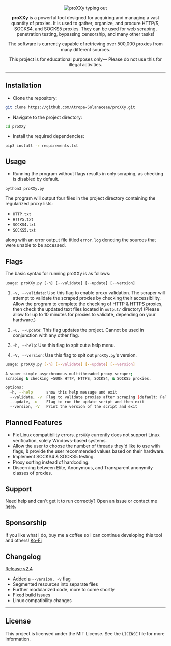 <a name="readme-top"></a>

<div align="center">
  <p align="center">
    <img src="https://readme-typing-svg.demolab.com?font=Fira+Code&weight=200&size=70&duration=2000&pause=2000&color=946df7&center=true&vCenter=true&width=1000&height=150&lines=<|———|> proXXy <|———|>" alt="proXXy typing out"/>
  </p>
  
  <p align="center">
    <strong>proXXy</strong> is a powerful tool designed for acquiring and managing a vast quantity of proxies. It is used to gather, organize, and procure HTTP/S, SOCKS4, and SOCKS5 proxies. They can be used for web scraping, penetration testing, bypassing censorship, and many other tasks!
  </p>
  
  <p align="center">
    The software is currently capable of retrieving over 500,000 proxies from many different sources.
  </p>
  
  <p align="center">
    This project is for educational purposes only— Please do not use this for illegal activities.
  </p>
</div>

---

## Installation

- Clone the repository:

```bash
git clone https://github.com/Atropa-Solanaceae/proXXy.git
```

- Navigate to the project directory:

```bash
cd proXXy
```

- Install the required dependencies:

```bash
pip3 install -r requirements.txt
```

## Usage

- Running the program without flags results in only scraping, as checking is disabled by default.

```python
python3 proXXy.py
```

The program will output four files in the project directory containing the regularized proxy lists:

- `HTTP.txt`
- `HTTPS.txt`
- `SOCKS4.txt`
- `SOCKS5.txt`

along with an error output file titled `error.log` denoting the sources that were unable to be accessed.
## Flags

The basic syntax for running proXXy is as follows:

```python
usage: proXXy.py [-h] [--validate] [--update] [--version]
```

1. `-v, --validate`: Use this flag to enable proxy validation. The scraper will attempt to validate the scraped proxies by checking their accessibility. Allow the program to complete the checking of HTTP & HTTPS proxies, then check the updated text files located in `output/` directory! (Please allow for up to 10 minutes for proxies to validate, depending on your hardware.)

2. `-u, --update`: This flag updates the project. Cannot be used in conjunction with any other flag.

3. `-h, --help`: Use this flag to spit out a help menu.

4. `-V, --version`: Use this flag to spit out `proXXy.py`'s version.

```bash
usage: proXXy.py [-h] [--validate] [--update] [--version]

A super simple asynchronous multithreaded proxy scraper;
scraping & checking ~500k HTTP, HTTPS, SOCKS4, & SOCKS5 proxies.

options:
  -h, --help      show this help message and exit
  --validate, -v  Flag to validate proxies after scraping (default: False)
  --update, -u    Flag to run the update script and then exit
  --version, -V   Print the version of the script and exit
```

## Planned Features

- Fix Linux compatibility errors. `proXXy` currently does not support Linux verification, solely Windows-based systems.
- Allow the user to choose the number of threads they'd like to use with flags, & provide the user recommended values based on their hardware.
- Implement SOCKS4 & SOCKS5 testing.
- Proxy sorting instead of hardcoding.
- Discerning between Elite, Anonymous, and Transparent anonymity classes of proxies.

## Support

Need help and can't get it to run correctly? Open an issue or contact me [here](https://solanaceae.xyz/).

## Sponsorship

If you like what I do, buy me a coffee so I can continue developing this tool and others!
[Ko-Fi](https://ko-fi.com/solanaceae)

## Changelog

[Release v2.4](https://github.com/Atropa-Solanaceae/proXXy/releases/tag/v2.4)
- Added a `--version, -V` flag
- Segmented resources into separate files
- Further modularized code, more to come shortly
- Fixed build issues
- Linux compatibility changes

---
## License

This project is licensed under the MIT License. See the `LICENSE` file for more information.
